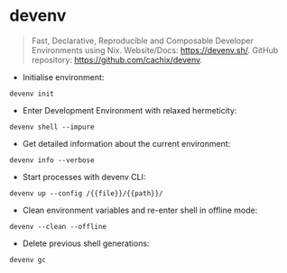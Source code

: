 # devenv

> Fast, Declarative, Reproducible and Composable Developer Environments using Nix.
> Website/Docs: <https://devenv.sh/>. GitHub repository: <https://github.com/cachix/devenv>.

- Initialise environment:

`devenv init`

- Enter Development Environment with relaxed hermeticity:

`devenv shell --impure`

- Get detailed information about the current environment:

`devenv info --verbose`

- Start processes with devenv CLI:

`devenv up --config /{{file}}/{{path}}/`

- Clean environment variables and re-enter shell in offline mode:

`devenv --clean --offline`

- Delete previous shell generations:

`devenv gc`
